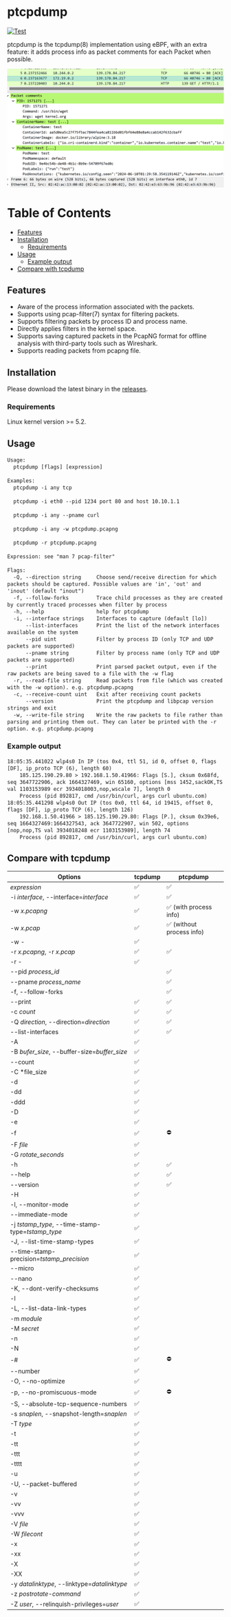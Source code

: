 # ptcpdump

[![Test](https://github.com/mozillazg/ptcpdump/actions/workflows/test.yml/badge.svg)](https://github.com/mozillazg/ptcpdump/actions/workflows/test.yml)

ptcpdump is the tcpdump(8) implementation using eBPF, with an extra feature:
it adds process info as packet comments for each Packet when possible.

![](./docs/wireshark.png)

Table of Contents
=================

* [Features](#features)
* [Installation](#installation)
  * [Requirements](#requirements)
* [Usage](#usage)
  * [Example output](#example-output)
* [Compare with tcpdump](#compare-with-tcpdump)


## Features

* Aware of the process information associated with the packets.
* Supports using pcap-filter(7) syntax for filtering packets.
* Supports filtering packets by process ID and process name.
* Directly applies filters in the kernel space.
* Supports saving captured packets in the PcapNG format for offline analysis with third-party tools such as Wireshark.
* Supports reading packets from pcapng file.


## Installation

Please download the latest binary in the [releases](https://github.com/mozillazg/ptcpdump/releases).

### Requirements

Linux kernel version >= 5.2.


## Usage

```
Usage:
  ptcpdump [flags] [expression]

Examples:
  ptcpdump -i any tcp

  ptcpdump -i eth0 --pid 1234 port 80 and host 10.10.1.1

  ptcpdump -i any --pname curl

  ptcpdump -i any -w ptcpdump.pcapng

  ptcpdump -r ptcpdump.pcapng

Expression: see "man 7 pcap-filter"

Flags:
  -Q, --direction string     Choose send/receive direction for which packets should be captured. Possible values are 'in', 'out' and 'inout' (default "inout")
  -f, --follow-forks         Trace child processes as they are created by currently traced processes when filter by process
  -h, --help                 help for ptcpdump
  -i, --interface strings    Interfaces to capture (default [lo])
      --list-interfaces      Print the list of the network interfaces available on the system
      --pid uint             Filter by process ID (only TCP and UDP packets are supported)
      --pname string         Filter by process name (only TCP and UDP packets are supported)
      --print                Print parsed packet output, even if the raw packets are being saved to a file with the -w flag
  -r, --read-file string     Read packets from file (which was created with the -w option). e.g. ptcpdump.pcapng
  -c, --receive-count uint   Exit after receiving count packets
      --version              Print the ptcpdump and libpcap version strings and exit
  -w, --write-file string    Write the raw packets to file rather than parsing and printing them out. They can later be printed with the -r option. e.g. ptcpdump.pcapng
```


### Example output

```
18:05:35.441022 wlp4s0 In IP (tos 0x4, ttl 51, id 0, offset 0, flags [DF], ip_proto TCP (6), length 60)
    185.125.190.29.80 > 192.168.1.50.41966: Flags [S.], cksum 0x68fd, seq 3647722906, ack 1664327469, win 65160, options [mss 1452,sackOK,TS val 1103153989 ecr 3934018003,nop,wscale 7], length 0
    Process (pid 892817, cmd /usr/bin/curl, args curl ubuntu.com)
18:05:35.441298 wlp4s0 Out IP (tos 0x0, ttl 64, id 19415, offset 0, flags [DF], ip_proto TCP (6), length 126)
    192.168.1.50.41966 > 185.125.190.29.80: Flags [P.], cksum 0x39e6, seq 1664327469:1664327543, ack 3647722907, win 502, options [nop,nop,TS val 3934018248 ecr 1103153989], length 74
    Process (pid 892817, cmd /usr/bin/curl, args curl ubuntu.com)
```

## Compare with tcpdump

| Options| tcpdump | ptcpdump|
|--------|--------|--------|
| *expression* | ✅  | ✅  |
| -i *interface*, --interface=*interface* | ✅ | ✅ |
| -w *x.pcapng* |  ✅ | ✅ (with process info) |
| -w *x.pcap* |  ✅ | ✅ (without process info) |
| -w *-* |  ✅ | |
| -r *x.pcapng*, -r *x.pcap* |  ✅ | ✅ |
| -r *-* |  ✅ | |
| --pid *process_id* | | ✅ |
| --pname *process_name* | | ✅ |
| -f, --follow-forks | | ✅ |
| --print | ✅ | ✅ |
| -c *count* | ✅ | ✅ |
| -Q *direction*, --direction=*direction* | ✅ | ✅ |
|--list-interfaces | ✅ | ✅ |
|-A | ✅ | |
| -B *bufer_size*, --buffer-size=*buffer_size* | ✅ | |
|--count | ✅ | |
| -C *file_size | ✅ | |
| -d | ✅ | |
| -dd | ✅ | |
| -ddd | ✅ | |
| -D | ✅ | |
| -e | ✅ | |
| -f | ✅ | ⛔ |
| -F *file* | ✅ | |
| -G *rotate_seconds* | ✅ | |
| -h | ✅ | ✅ |
| --help | ✅ | ✅ |
| --version | ✅ | ✅ |
| -H | ✅ | |
| -l, --monitor-mode | ✅ | |
| --immediate-mode | ✅ | |
| -j *tstamp_type*, --time-stamp-type=*tstamp_type* | ✅ | |
| -J, --list-time-stamp-types | ✅ | |
| --time-stamp-precision=*tstamp_precision* | ✅ | |
| --micro | ✅ | |
| --nano | ✅ | |
| -K, --dont-verify-checksums | ✅ | |
| -l | ✅ | |
| -L, --list-data-link-types | ✅ | |
| -m *module* | ✅ | |
| -M *secret* | ✅ | |
| -n | ✅ | |
| -N | ✅ | |
| -# | ✅ | ⛔ |
| --number | ✅ | |
| -O, --no-optimize | ✅ | |
| -p, --no-promiscuous-mode | ✅ | ⛔ |
| -S, --absolute-tcp-sequence-numbers | ✅ | |
| -s *snaplen*, --snapshot-length=*snaplen*  | ✅ | |
| -T *type* | ✅ | |
| -t | ✅ | |
| -tt | ✅ | |
| -ttt | ✅ | |
| -tttt | ✅ | |
| -u | ✅ | |
| -U, --packet-buffered | ✅ | |
| -v | ✅ | |
| -vv | ✅ | |
| -vvv | ✅ | |
| -V *file* | ✅ | |
| -W *filecont* | ✅ | |
| -x | ✅ | |
| -xx | ✅ | |
| -X | ✅ | |
| -XX | ✅ | |
| -y *datalinktype*, --linktype=*datalinktype* | ✅ | |
| -z *postrotate-command* | ✅ | |
| -Z *user*, --relinquish-privileges=*user* | ✅ | |
